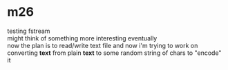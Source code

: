 # m26
testing fstream </br>
might think of something more interesting eventually </br>
now the plan is to read/write text file </b>
and now i'm trying to work on converting <b>text</b> from plain <b>text</b> to some random string of chars to "encode" it 
